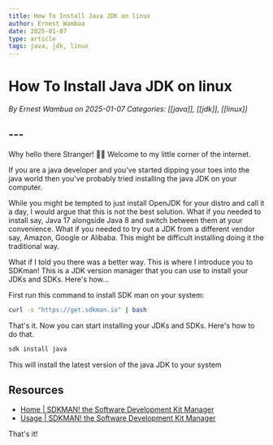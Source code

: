```yaml
---
title: How To Install Java JDK on linux
author: Ernest Wambua
date: 2025-01-07
type: article
tags: java, jdk, linux
---
```

# How To Install Java JDK on linux
_By Ernest Wambua on 2025-01-07_
_Categories: [[java]], [[jdk]], [[linux]]_
## ---
Why hello there Stranger! 👋😀
Welcome to my little corner of the internet. 

If you are a java developer and you've started dipping your toes into the java world then you've probably tried installing the java JDK on your computer.

While you might be tempted to just install OpenJDK for your distro and call it a day, I would argue that this is not the best solution. What if you needed to install say, Java 17 alongside Java 8 and switch between them at your convenience. What if you needed to try out a JDK from a different vendor say, Amazon, Google or Alibaba. This might be difficult installing doing it the traditional way.

What if I told you there was a better way. This is where I introduce you to SDKman! This is a JDK version manager that you can use to install your JDKs and SDKs. Here's how...

First run this command to install SDK man on your system:

```bash
curl -s "https://get.sdkman.io" | bash
```

That's it. Now you can start installing your JDKs and SDKs. Here's how to do that.

```bash
sdk install java
```

This will install the latest version of the java JDK to your system
## Resources

- [Home \| SDKMAN! the Software Development Kit Manager](https://sdkman.io)
- [Usage \| SDKMAN! the Software Development Kit Manager](https://sdkman.io/usage/)

That's it!